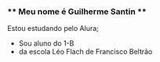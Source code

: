 ### ** Meu nome é Guilherme Santin **

Estou estudando pelo Alura;

- Sou aluno do 1-B
- da escola Léo Flach de Francisco Beltrão
